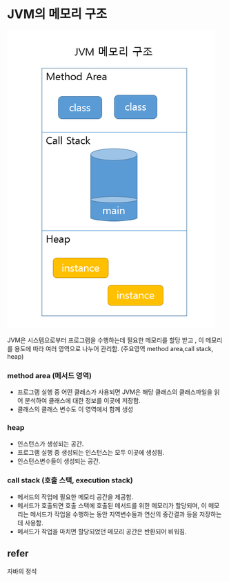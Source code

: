 # JVM의 메모리 구조

![jvm_memory](https://github.com/lowelllll/TIL/blob/master/img/jvm_memory.PNG)

JVM은 시스템으로부터 프로그램을 수행하는데 필요한 메모리를 할당 받고 , 이 메모리를 용도에 따라 여러 영역으로 나누어 관리함. (주요영역 method area,call stack, heap)



### method area (메서드 영역)

- 프로그램 실행 중 어떤 클래스가 사용되면 JVM은 해당 클래스의 클래스파일을 읽어 분석하여 클래스에 대한 정보를 이곳에 저장함.
- 클래스의 클래스 변수도 이 영역에서 함께 생성

### heap

- 인스턴스가 생성되는 공간.
- 프로그램 실행 중 생성되는 인스턴스는 모두 이곳에 생성됨.
- 인스턴스변수들이 생성되는 공간.

### call stack (호출 스택, execution stack)

- 메서드의 작업에 필요한 메모리 공간을 제공함.
- 메서드가 호출되면 호출 스택에 호출된 메서드를 위한 메모리가 할당되며, 이 메모리는 메서드가 작업을 수행하는 동안 지역변수들과 연산의 중간결과 등을 저장하는데 사용함.
- 메서드가 작업을 마치면 할당되었던 메모리 공간은 반환되어 비워짐.



## refer

자바의 정석

